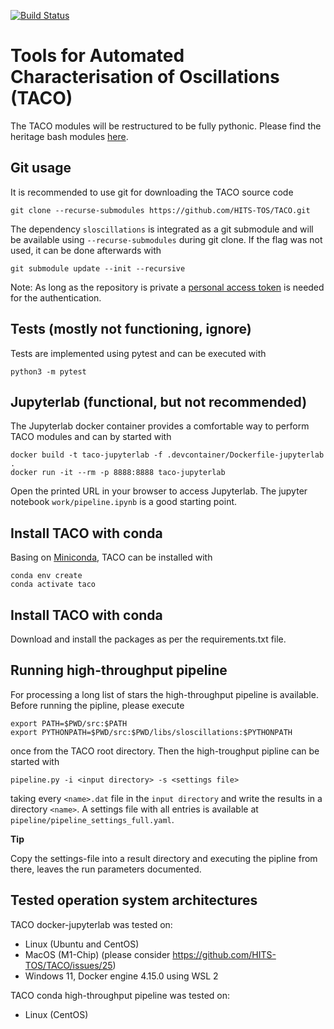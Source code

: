 [![Build Status](https://jenkins.h-its.org/buildStatus/icon?job=TOS%2FTACO%2Fmain)](https://jenkins.h-its.org/job/TOS/job/TACO/job/main/)

# Tools for Automated Characterisation of Oscillations (TACO)

The TACO modules will be restructured to be fully pythonic. Please find the heritage bash modules [here](README-legacy.md).


## Git usage

It is recommended to use git for downloading the TACO source code

```
git clone --recurse-submodules https://github.com/HITS-TOS/TACO.git
```

The dependency `sloscillations` is integrated as a git submodule and will be available using `--recurse-submodules` during git clone. If the flag was not used, it can be done afterwards with

```
git submodule update --init --recursive
```

Note: As long as the repository is private a [personal access token](https://docs.github.com/en/authentication/keeping-your-account-and-data-secure/creating-a-personal-access-token) is needed for the authentication.


## Tests (mostly not functioning, ignore)

Tests are implemented using pytest and can be executed with

```
python3 -m pytest
```


## Jupyterlab (functional, but not recommended)

The Jupyterlab docker container provides a comfortable way to perform TACO modules and can by started with

```
docker build -t taco-jupyterlab -f .devcontainer/Dockerfile-jupyterlab .
docker run -it --rm -p 8888:8888 taco-jupyterlab
```

Open the printed URL in your browser to access Jupyterlab. The jupyter notebook `work/pipeline.ipynb` is a good starting point.


## Install TACO with conda

Basing on [Miniconda](https://docs.conda.io/en/latest/miniconda.html), TACO can be installed with

```
conda env create
conda activate taco
```

## Install TACO with conda

Download and install the packages as per the requirements.txt file.

## Running high-throughput pipeline

For processing a long list of stars the high-throughput pipeline is available.
Before running the pipline, please execute
```
export PATH=$PWD/src:$PATH
export PYTHONPATH=$PWD/src:$PWD/libs/sloscillations:$PYTHONPATH
```
once from the TACO root directory.
Then the high-troughput pipline can be started with 
```
pipeline.py -i <input directory> -s <settings file>
```
taking every `<name>.dat` file in the `input directory` and write the results in a directory `<name>`.
A settings file with all entries is available at `pipeline/pipeline_settings_full.yaml`.

**Tip**

Copy the settings-file into a result directory and executing the pipline from there, leaves the run parameters documented.


## Tested operation system architectures

TACO docker-jupyterlab was tested on:
 - Linux (Ubuntu and CentOS)
 - MacOS (M1-Chip) (please consider https://github.com/HITS-TOS/TACO/issues/25)
 - Windows 11, Docker engine 4.15.0 using  WSL 2

TACO conda high-throughput pipeline was tested on:
 - Linux (CentOS)
